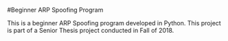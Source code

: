 #Beginner ARP Spoofing Program

This is a beginner ARP Spoofing program developed in Python.
This project is part of a Senior Thesis project conducted in Fall of 2018.

